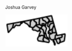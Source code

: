 <div align="left">
  <p style="margin-right: 50px;">Joshua Garvey</h1>
 
  
</div>
<div align="left">
   <img src="/images/md.svg" alt="Alt text" width="200" height="full" >
  
</div>
